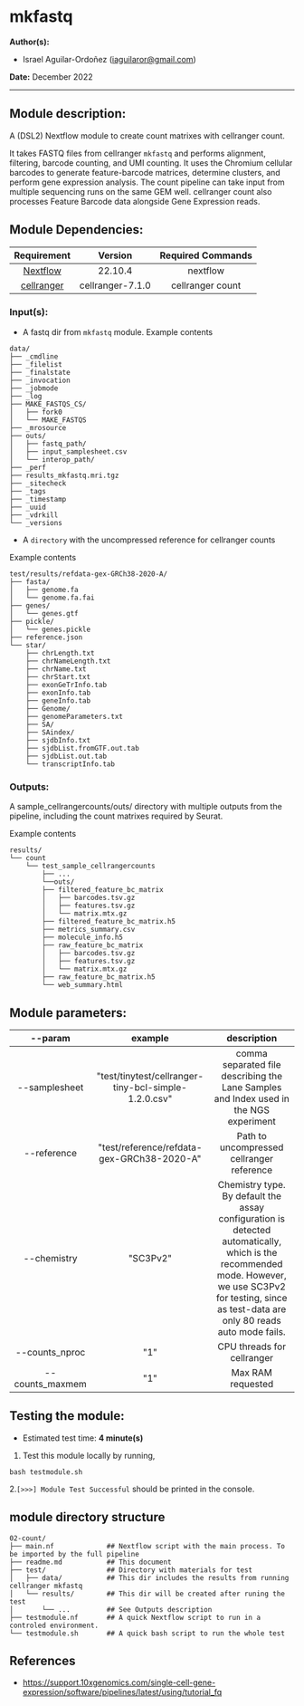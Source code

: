 # mkfastq
**Author(s):**

* Israel Aguilar-Ordoñez (iaguilaror@gmail.com)

**Date:** December 2022  

---

## Module description:  

A (DSL2) Nextflow module to create count matrixes with cellranger count.

It takes FASTQ files from cellranger `mkfastq` and performs alignment, filtering, barcode counting, and UMI counting. It uses the Chromium cellular barcodes to generate feature-barcode matrices, determine clusters, and perform gene expression analysis. The count pipeline can take input from multiple sequencing runs on the same GEM well. cellranger count also processes Feature Barcode data alongside Gene Expression reads.

## Module Dependencies:

| Requirement | Version  | Required Commands |
|:---------:|:--------:|:-------------------:|
| [Nextflow](https://www.nextflow.io/docs/latest/getstarted.html) | 22.10.4 | nextflow |
| [cellranger](https://support.10xgenomics.com/single-cell-gene-expression/software/downloads/latest) | cellranger-7.1.0 | cellranger count |

### Input(s):

* A fastq dir from `mkfastq` module.
Example contents  
```
data/
├── _cmdline
├── _filelist
├── _finalstate
├── _invocation
├── _jobmode
├── _log
├── MAKE_FASTQS_CS/
│   ├── fork0
│   └── MAKE_FASTQS
├── _mrosource
├── outs/
│   ├── fastq_path/
│   ├── input_samplesheet.csv
│   └── interop_path/
├── _perf
├── results_mkfastq.mri.tgz
├── _sitecheck
├── _tags
├── _timestamp
├── _uuid
├── _vdrkill
└── _versions
```

* A `directory` with the uncompressed reference for cellranger counts  

Example contents  
```
test/results/refdata-gex-GRCh38-2020-A/
├── fasta/
│   ├── genome.fa
│   └── genome.fa.fai
├── genes/
│   └── genes.gtf
├── pickle/
│   └── genes.pickle
├── reference.json
└── star/
    ├── chrLength.txt
    ├── chrNameLength.txt
    ├── chrName.txt
    ├── chrStart.txt
    ├── exonGeTrInfo.tab
    ├── exonInfo.tab
    ├── geneInfo.tab
    ├── Genome/
    ├── genomeParameters.txt
    ├── SA/
    ├── SAindex/
    ├── sjdbInfo.txt
    ├── sjdbList.fromGTF.out.tab
    ├── sjdbList.out.tab
    └── transcriptInfo.tab
```

### Outputs:

A sample_cellrangercounts/outs/ directory with multiple outputs from the pipeline, including the count matrixes required by Seurat.  

Example contents  
```
results/
└── count
    └── test_sample_cellrangercounts
        ├── ...
        └──outs/
        ├── filtered_feature_bc_matrix
        │   ├── barcodes.tsv.gz
        │   ├── features.tsv.gz
        │   └── matrix.mtx.gz
        ├── filtered_feature_bc_matrix.h5
        ├── metrics_summary.csv
        ├── molecule_info.h5
        ├── raw_feature_bc_matrix
        │   ├── barcodes.tsv.gz
        │   ├── features.tsv.gz
        │   └── matrix.mtx.gz
        ├── raw_feature_bc_matrix.h5
        └── web_summary.html
```

## Module parameters:

| --param | example  | description |
|:---------:|:--------:|:-------------------:|
| --samplesheet | "test/tinytest/cellranger-tiny-bcl-simple-1.2.0.csv" | comma separated file describing the Lane Samples and Index used in the NGS experiment |
| --reference | "test/reference/refdata-gex-GRCh38-2020-A" | Path to uncompressed cellranger reference |
| --chemistry | "SC3Pv2" | Chemistry type. By default the assay configuration is detected automatically, which is the recommended mode. However, we use SC3Pv2 for testing, since as test-data are only 80 reads auto mode fails. |
| --counts_nproc | "1" |  CPU threads for cellranger |
| --counts_maxmem | "1" | Max RAM requested |

## Testing the module:

* Estimated test time:  **4 minute(s)**  

1. Test this module locally by running,
```
bash testmodule.sh
```

2.`[>>>] Module Test Successful` should be printed in the console.  

## module directory structure

````
02-count/
├── main.nf             ## Nextflow script with the main process. To be imported by the full pipeline 
├── readme.md           ## This document
├── test/               ## Directory with materials for test
│   ├── data/           ## This dir includes the results from running cellranger mkfastq
│   └── results/        ## This dir will be created after runing the test
│       └── ...         ## See Outputs description
├── testmodule.nf       ## A quick Nextflow script to run in a controled environment.
└── testmodule.sh       ## A quick bash script to run the whole test
````
## References
* https://support.10xgenomics.com/single-cell-gene-expression/software/pipelines/latest/using/tutorial_fq